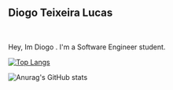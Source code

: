 <h2>Diogo Teixeira Lucas</h2>

</br>

Hey, Im Diogo . I'm a Software Engineer student.

[![Top Langs](https://github-readme-stats.vercel.app/api/top-langs/?username=diogolucasz&count_private=true&include_all_commits=true&show_icons=true&theme=aura)](https://github.com/diogolucasz/github-readme-stats)


![Anurag's GitHub stats](https://github-readme-stats.vercel.app/api?username=diogolucasz&count_private=true&include_all_commits=true&show_icons=true&theme=aura)
